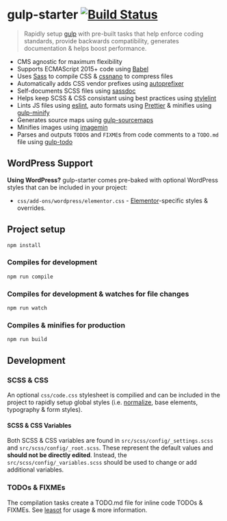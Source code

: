 # gulp-starter [![Build Status](https://travis-ci.com/bmarshall511/gulp-starter.svg?branch=master)](https://travis-ci.com/bmarshall511/gulp-starter)

> Rapidly setup [gulp](https://gulpjs.com/) with pre-built tasks that help enforce coding standards, provide backwards compatibility, generates documentation & helps boost performance.

* CMS agnostic for maximum flexibility
* Supports ECMAScript 2015+ code using [Babel](https://babeljs.io/)
* Uses [Sass](https://sass-lang.com/) to compile CSS &amp; [cssnano](https://cssnano.co/) to compress files
* Automatically adds CSS vendor prefixes using [autoprefixer](https://www.npmjs.com/package/autoprefixer)
* Self-documents SCSS files using [sassdoc](http://sassdoc.com/)
* Helps keep SCSS & CSS consistant using best practices using [stylelint](https://stylelint.io/)
* Lints JS files using [eslint](https://eslint.org/), auto formats using [Prettier](https://prettier.io/) &amp; minifies using [gulp-minify](https://www.npmjs.com/package/gulp-minify)
* Generates source maps using [gulp-sourcemaps](https://www.npmjs.com/package/gulp-sourcemaps)
* Minifies images using [imagemin](https://github.com/imagemin/imagemin)
* Parses and outputs `TODO`s and `FIXME`s from code comments to a `TODO.md` file using [gulp-todo](https://www.npmjs.com/package/gulp-todo)

## WordPress Support

**Using WordPress?** gulp-starter comes pre-baked with optional WordPress styles that can be included in your project:

* `css/add-ons/wordpress/elementor.css` - [Elementor](https://elementor.com/)-specific styles & overrides.

## Project setup
```
npm install
```

### Compiles for development
```
npm run compile
```

### Compiles for development &amp; watches for file changes
```
npm run watch
```

### Compiles &amp; minifies for production
```
npm run build
```

## Development

### SCSS & CSS
An optional `css/code.css` stylesheet is compilied and can be included in the project to rapidly setup global styles (i.e. [normalize](https://necolas.github.io/normalize.css/), base elements, typography &amp; form styles).

#### SCSS & CSS Variables
Both SCSS & CSS variables are found in `src/scss/config/_settings.scss` and `src/scss/config/_root.scss`. These represent the default values and **should not be directly edited**. Instead, the `src/scss/config/_variables.scss` should be used to change or add additional variables.

### TODOs & FIXMEs
The compilation tasks create a TODO.md file for inline code TODOs & FIXMEs. See [leasot](https://www.npmjs.com/package/gulp-todo) for usage &amp; more information.

